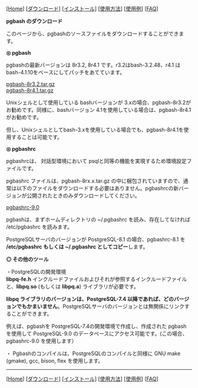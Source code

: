 \[[Home](index-j.html)\] \[[ダウンロード](download-j.html)\] \[[インストール](install-j.html)\] \[[使用方法](usage-j.html)\] \[[使用例](example-j.html)\] \[[FAQ](faq-j.html)\]

  
**pgbash のダウンロード**  

  

このページから、pgbashのソースファイルをダウンロードすることができます。

  
  

**◎ pgbash**  

pgbashの最新バージョンは 8r3.2, 8r4.1 です。r3.2はbash-3.2.48、r4.1 はbash-4.1.10をベースにしてパッチをあてています。  
  
[pgbash-8r3.2.tar.gz](./download/pgbash-8r3.2.tar.gz)  
[pgbash-8r4.1.tar.gz](./download/pgbash-8r4.1.tar.gz)  
  
Unixシェルとして使用している bashバージョンが 3.xの場合、pgbash-8r3.2がお勧めです。同様に、bashバージョン 4.1を使用している場合は、pgbash-8r4.1がお勧めです。  
  
但し、Unixシェルとしてbash-3.xを使用している場合でも、pgbash-8r4.1を使用することは可能です。  
  
**◎ pgbashrc**  

pgbashrcは、 対話型環境において psqlと同等の機能を実現するため環境設定ファイルです。  
  
pgbashrc ファイルは、pgbash-8rx.x.tar.gz の中に梱包されていますので、通常は以下のファイルをダウンロードする必要はありません。pgbashrcの新バージョンが公開されたときのみダウンロードしてください。  
  
[pgbashrc-9.0](./download/pgbashrc-9.0)  
  
pgbashは、まずホームディレクトリの ~/.pgbashrc を読み、存在してなければ /etc/pgbashrc を読みます。  
  
PostgreSQLサーバのバージョンが PostgreSQL-8.1 の場合、pgbashrc-8.1 を **/etc/pgbashrc もしくは ~/.pgbashrc としてコピー**します。

  
  
**◎ その他のツール**  

・PostgreSQLの開発環境  
**libpq-fe.h** インクルードファイルおよびそれが参照するインクルードファイルと、**libpq.so** (もしくは **libpq.a**) ライブラリが必要です。  
  
**libpq ライブラリのバージョンは、PostgreSQL-7.4 以降であれば、どのバージョンでもかまいません**。PostgreSQLサーバのバージョンとは無関係にリンクすることができます。  
  
例えば、pgbashを PostgreSQL-7.4の開発環境で作成し、作成された pgbash を使用して PostgreSQL-9.0 のデータベースにアクセス可能です。(この場合、pgbashrc-9.0 を使用します）  
  
・ Pgbashのコンパイルは、PostgreSQLのコンパイルと同様に GNU make (gmake), gcc, bison, flex を使用します。  
  

* * *

\[[Home](index-j.html)\] \[[ダウンロード](download-j.html)\] \[[インストール](install-j.html)\] \[[使用方法](usage-j.html)\] \[[使用例](example-j.html)\] \[[FAQ](faq-j.html)\]

>